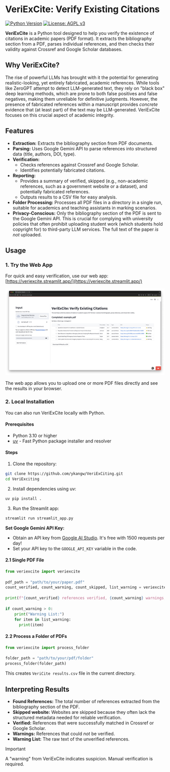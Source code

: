 # VeriExCite: Verify Existing Citations

[![Python Version](https://img.shields.io/badge/python-3.7+-blue.svg)](https://www.python.org/downloads/) [![License: AGPL v3](https://img.shields.io/badge/License-AGPL_v3-blue.svg)](https://www.gnu.org/licenses/agpl-3.0)

**VeriExCite** is a Python tool designed to help you verify the existence of citations in academic papers (PDF format). It extracts the bibliography section from a PDF, parses individual references, and then checks their validity against Crossref and Google Scholar databases.

## Why VeriExCite?

The rise of powerful LLMs has brought with it the potential for generating realistic-looking, yet entirely fabricated, academic references. While tools like ZeroGPT attempt to detect LLM-generated text, they rely on "black box" deep learning methods, which are prone to both false positives and false negatives, making them unreliable for definitive judgments. However, the presence of fabricated references within a manuscript provides *concrete* evidence that (at least part) of the text may be LLM-generated. VeriExCite focuses on this crucial aspect of academic integrity.

## Features

*   **Extraction:** Extracts the bibliography section from PDF documents.
*   **Parsing:** Uses Google Gemini API to parse references into structured data (title, authors, DOI, type). 
*   **Verification:**
    *   Checks references against Crossref and Google Scholar.
    *   Identifies potentially fabricated citations.
*   **Reporting:**
    *   Provides a summary of verified, skipped (e.g., non-academic references, such as a government website or a dataset), and potentially fabricated references.
    *   Outputs results to a CSV file for easy analysis.
*  **Folder Processing:** Processes all PDF files in a directory in a single run, suitable for academics and teaching assistants in marking scenarios.
*  **Privacy-Conscious:** Only the bibliography section of the PDF is sent to the Google Gemini API. This is crucial for complying with university policies that often prohibit uploading student work (which students hold copyright for) to third-party LLM services. The full text of the paper *is not* uploaded.


## Usage

### 1. Try the Web App

For quick and easy verification, use our web app: [https://veriexcite.streamlit.app/](https://veriexcite.streamlit.app/) 

[![VeriExCite Web App Screenshot](images/streamlit_screenshot.png)](https://veriexcite.streamlit.app/)

The web app allows you to upload one or more PDF files directly and see the results in your browser. 

### 2. Local Installation

You can also run VeriExCite locally with Python. 

#### Prerequisites
- Python 3.10 or higher
- [uv](https://github.com/astral-sh/uv) - Fast Python package installer and resolver

#### Steps

1. Clone the repository:
```bash
git clone https://github.com/ykangw/VeriExCiting.git
cd VeriExciting
```

2. Install dependencies using uv:
```bash
uv pip install .
```

3. Run the Streamlit app:
```bash
streamlit run streamlit_app.py 
```

**Set Google Gemini API Key:**

*   Obtain an API key from [Google AI Studio](https://ai.google.dev/aistudio). It's free with 1500 requests per day!
*   Set your API key to the `GOOGLE_API_KEY` variable in the code. 

#### 2.1 Single PDF File

```python
from veriexcite import veriexcite

pdf_path = "path/to/your/paper.pdf"
count_verified, count_warning, count_skipped, list_warning = veriexcite(pdf_path)

print(f"{count_verified} references verified, {count_warning} warnings, {count_skipped} skipped.")

if count_warning > 0:
    print("Warning List:")
    for item in list_warning:
      print(item)
```

#### 2.2 Process a Folder of PDFs

```python
from veriexcite import process_folder

folder_path = "path/to/your/pdf/folder"
process_folder(folder_path)
```
This creates `VeriCite results.csv` file in the current directory.

## Interpreting Results

*   **Found References:** The total number of references extracted from the bibliography section of the PDF.
*   **Skipped website:** Websites are skipped because they often lack the structured metadata needed for reliable verification.
*   **Verified:** References that were successfully matched in Crossref or Google Scholar.
*   **Warnings:** References that could *not* be verified. 
*   **Warning List:** The raw text of the unverified references. 

> [!IMPORTANT]
>
> A "warning" from VeriExCite indicates suspicion. Manual verification is required. 

